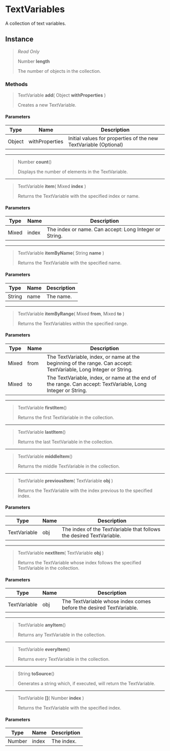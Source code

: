 # TextVariables
A collection of text variables.

## Instance
> *Read Only* 
> 
> Number **length** 
>
> The number of objects in the collection.

### Methods
> TextVariable **add**( Object **withProperties** )
> 
> Creates a new TextVariable.
#### Parameters
| Type | Name | Description |
|---|---|---|
| Object | withProperties | Initial values for properties of the new TextVariable (Optional) |

*** 
> Number **count**()
> 
> Displays the number of elements in the TextVariable.
*** 
> TextVariable **item**( Mixed **index** )
> 
> Returns the TextVariable with the specified index or name.
#### Parameters
| Type | Name | Description |
|---|---|---|
| Mixed | index | The index or name. Can accept: Long Integer or String. |

*** 
> TextVariable **itemByName**( String **name** )
> 
> Returns the TextVariable with the specified name.
#### Parameters
| Type | Name | Description |
|---|---|---|
| String | name | The name. |

*** 
> TextVariable **itemByRange**( Mixed **from**, Mixed **to** )
> 
> Returns the TextVariables within the specified range.
#### Parameters
| Type | Name | Description |
|---|---|---|
| Mixed | from | The TextVariable, index, or name at the beginning of the range. Can accept: TextVariable, Long Integer or String. |
| Mixed | to | The TextVariable, index, or name at the end of the range. Can accept: TextVariable, Long Integer or String. |

*** 
> TextVariable **firstItem**()
> 
> Returns the first TextVariable in the collection.
*** 
> TextVariable **lastItem**()
> 
> Returns the last TextVariable in the collection.
*** 
> TextVariable **middleItem**()
> 
> Returns the middle TextVariable in the collection.
*** 
> TextVariable **previousItem**( TextVariable **obj** )
> 
> Returns the TextVariable with the index previous to the specified index.
#### Parameters
| Type | Name | Description |
|---|---|---|
| TextVariable | obj | The index of the TextVariable that follows the desired TextVariable. |

*** 
> TextVariable **nextItem**( TextVariable **obj** )
> 
> Returns the TextVariable whose index follows the specified TextVariable in the collection.
#### Parameters
| Type | Name | Description |
|---|---|---|
| TextVariable | obj | The TextVariable whose index comes before the desired TextVariable. |

*** 
> TextVariable **anyItem**()
> 
> Returns any TextVariable in the collection.
*** 
> TextVariable **everyItem**()
> 
> Returns every TextVariable in the collection.
*** 
> String **toSource**()
> 
> Generates a string which, if executed, will return the TextVariable.
*** 
> TextVariable **[]**( Number **index** )
> 
> Returns the TextVariable with the specified index.
#### Parameters
| Type | Name | Description |
|---|---|---|
| Number | index | The index. |


